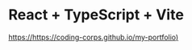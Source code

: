 # React + TypeScript + Vite

[https://https://coding-corps.github.io/my-portfolio)](https://coding-corps.github.io/my-portfolio/my-portfolio/)
 
 